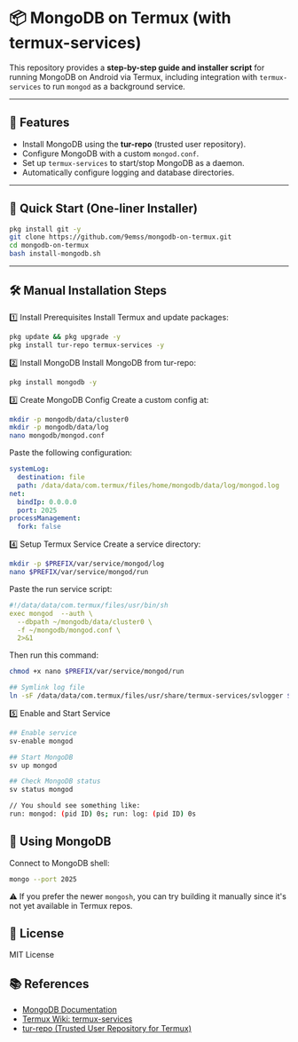 # 📦 MongoDB on Termux (with termux-services)

This repository provides a **step-by-step guide and installer script** for running MongoDB on Android via Termux, including integration with `termux-services` to run `mongod` as a background service.

---

## 📖 Features
- Install MongoDB using the **tur-repo** (trusted user repository).
- Configure MongoDB with a custom `mongod.conf`.
- Set up `termux-services` to start/stop MongoDB as a daemon.
- Automatically configure logging and database directories.

---

## 🚀 Quick Start (One-liner Installer)

```bash
pkg install git -y
git clone https://github.com/9emss/mongodb-on-termux.git
cd mongodb-on-termux
bash install-mongodb.sh
```
---

## 🛠 Manual Installation Steps
1️⃣ Install Prerequisites
Install Termux and update packages:
```bash
pkg update && pkg upgrade -y
pkg install tur-repo termux-services -y
```

2️⃣ Install MongoDB
Install MongoDB from tur-repo:
```bash
pkg install mongodb -y
```

3️⃣ Create MongoDB Config
Create a custom config at:
```bash
mkdir -p mongodb/data/cluster0
mkdir -p mongodb/data/log
nano mongodb/mongod.conf
```
Paste the following configuration:
```yaml
systemLog:
  destination: file
  path: /data/data/com.termux/files/home/mongodb/data/log/mongod.log
net:
  bindIp: 0.0.0.0
  port: 2025
processManagement:
  fork: false
```

4️⃣ Setup Termux Service
Create a service directory:
```bash
mkdir -p $PREFIX/var/service/mongod/log
nano $PREFIX/var/service/mongod/run
```
Paste the run service script:
```yaml
#!/data/data/com.termux/files/usr/bin/sh
exec mongod  --auth \
  --dbpath ~/mongodb/data/cluster0 \
  -f ~/mongodb/mongod.conf \
  2>&1
```
Then run this command:
```bash
chmod +x nano $PREFIX/var/service/mongod/run

## Symlink log file
ln -sF /data/data/com.termux/files/usr/share/termux-services/svlogger $PREFIX/var/service/mongod/log/run

```

5️⃣ Enable and Start Service
```bash
## Enable service
sv-enable mongod

## Start MongoDB
sv up mongod

## Check MongoDB status
sv status mongod

// You should see something like:
run: mongod: (pid ID) 0s; run: log: (pid ID) 0s

```

## 🐚 Using MongoDB
Connect to MongoDB shell:
```bash
mongo --port 2025
```
⚠️ If you prefer the newer `mongosh`, you can try building it manually since it's not yet available in Termux repos.

## 📜 License
MIT License

## 📚 References
- [MongoDB Documentation](https://www.mongodb.com/docs/manual/)
- [Termux Wiki: termux-services](https://wiki.termux.com/wiki/Termux-services)
- [tur-repo (Trusted User Repository for Termux)](https://github.com/termux-user-repository/tur)

